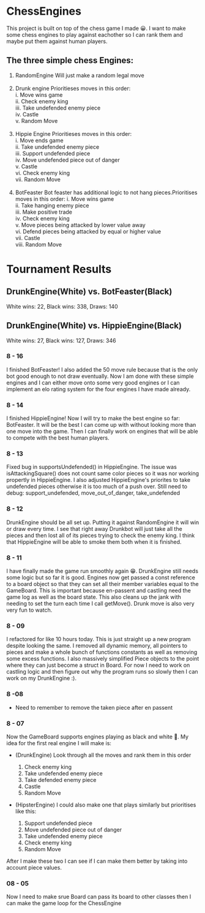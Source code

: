 # ChessEngines

This project is built on top of the chess game I made 😀. I want to make some chess engines to play against eachother so I can rank them and maybe put them against human players.

## The three simple chess Engines:
1. RandomEngine
Will just make a random legal move <br> <br>
2. Drunk engine
Prioritieses moves in this order: <br>
 i.   Move wins game <br>
 ii.  Check enemy king <br>
 iii. Take undefended enemy piece <br>
 iv.  Castle <br>
 v.   Random Move <br> <br>
3. Hippie Engine
Prioritieses moves in this order: <br>
 i.   Move ends game <br>
 ii.  Take undefended enemy piece <br>
 iii. Support undefended piece <br>
 iv.  Move undefended piece out of danger <br>
 v.   Castle <br>
 vi.  Check enemy king <br>
 vii. Random Move <br> <br>
4. BotFeaster
Bot feaster has additional logic to not hang pieces.Prioritises moves in this order:
 i.    Move wins game <br>
 ii.   Take hanging enemy piece <br>
 iii.  Make positive trade <br>
 iv.   Check enemy king <br>
 v.    Move pieces being attacked by lower value away <br>
 vi.   Defend pieces being attacked by equal or higher value <br>
 vii.  Castle <br>
 viii. Random Move <br>

# Tournament Results
## DrunkEngine(White) vs. BotFeaster(Black) <br>
White wins: 22, Black wins: 338, Draws: 140
## DrunkEngine(White) vs. HippieEngine(Black) <br>
White wins: 27, Black wins: 127, Draws: 346


### 8 - 16
I finished BotFeaster! I also added the 50 move rule because that is the only bot good enough to not draw eventually. Now I am done with these simple engines and I can either move onto some very good engines or I can implement an elo rating system for the four engines I have made already.

### 8 - 14
I finished HippieEngine! Now I will try to make the best engine so far: BotFeaster. It will be the best I can come up with without looking more than one move into the game. Then I can finally work on engines that will be able to compete with the best human players.

### 8 - 13
Fixed bug in supportsUndefended() in HippieEngine. The issue was isAttackingSquare() does not count same color pieces so it was nor working propertly in HippieEngine. I also adjusted HippieEngine's priorites to take undefended pieces otherwise it is too much of a push over.
Still need to debug: support_undefended, move_out_of_danger, take_undefended

### 8 - 12
DrunkEngine should be all set up. Putting it against RandomEngine it will win or draw every time. I see that right away Drunkbot will just take all the pieces and then lost all of its pieces trying to check the enemy king. I think that HippieEngine will be able to smoke them both when it is finished.

### 8 - 11
I have finally made the game run smoothly again 😁. DrunkEngine still needs some logic but so far it is good. Engines now get passed a const reference to a board object so that they can set all their member variables equal to the GameBoard. This is important because en-passent and castling need the game log as well as the board state. This also cleans up the jank with needing to set the turn each time I call getMove(). Drunk move is also very very fun to watch.

### 8 - 09
I refactored for like 10 hours today. This is just straight up a new program despite looking the same. I removed all dynamic memory, all pointers to pieces and make a whole bunch of functions constants as well as removing some excess functions. I also massively simplified Piece objects to the point where they can just become a struct in Board. For now I need to work on castling logic and then figure out why the program runs so slowly then I can work on my DrunkEngine :).

### 8 -08
 - Need to remember to remove the taken piece after en passent

### 8 - 07
Now the GameBoard supports engines playing as black and white 🥳. My idea for the first real engine I will make is:
 - (DrunkEngine) Look through all the moves and rank them in this order
     1. Check enemy king
     2. Take undefended enemy piece
     3. Take defended enemy piece
     4. Castle
     5. Random Move
  
 - (HipsterEngine) I could also make one that plays similarly but prioritises like this:
     1. Support undefended piece
     2. Move undefended piece out of danger
     3. Take undefended enemy piece
     4. Check enemy king
     5. Random Move
   
After I make these two I can see if I can make them better by taking into account piece values.

### 08 - 05
Now I need to make srue Board can pass its board to other classes then I can make the game loop for the ChessEngine
